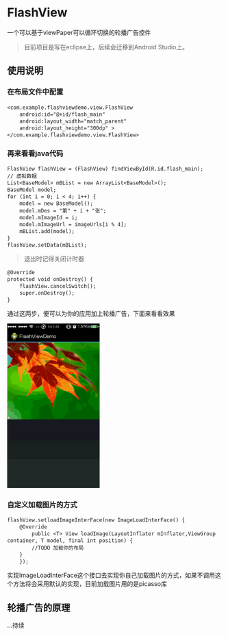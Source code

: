 # FlashView
一个可以基于viewPaper可以循环切换的轮播广告控件

> 目前项目是写在eclipse上，后续会迁移到Android Studio上。

## 使用说明 ##
### 在布局文件中配置 ###
    <com.example.flashviewdemo.view.FlashView
        android:id="@+id/flash_main"
        android:layout_width="match_parent"
        android:layout_height="300dp" >
    </com.example.flashviewdemo.view.FlashView>

### 再来看看java代码 ###
    FlashView flashView = (FlashView) findViewById(R.id.flash_main);
    // 虚拟数据
    List<BaseModel> mBList = new ArrayList<BaseModel>();
    BaseModel model;
    for (int i = 0; i < 4; i++) {
        model = new BaseModel();
        model.mDes = "第" + i + "张";
        model.mImageId = i;
        model.mImageUrl = imageUrls[i % 4];
        mBList.add(model);
    }
    flashView.setData(mBList);

> 退出时记得关闭计时器
    
    @Override
    protected void onDestroy() {
    	flashView.cancelSwitch();
    	super.onDestroy();
    }


通过这两步，便可以为你的应用加上轮播广告，下面来看看效果  

![Aaron Swartz](https://github.com/tanxiaoluo/FlashView/raw/master/screen_shot/screenshot_1.gif)

### 自定义加载图片的方式 ###
        

    flashView.setloadImageInterFace(new ImageLoadInterFace() {
	    @Override
            public <T> View loadImage(LayoutInflater mInflater,ViewGroup container, T model, final int position) {
	    	//TODO 加载你的布局
		}
	    });
实现ImageLoadInterFace这个接口去实现你自己加载图片的方式，如果不调用这个方法将会采用默认的实现，目前加载图片用的是picasso库



## 轮播广告的原理 ##
...待续


